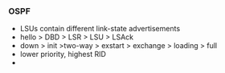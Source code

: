 ### OSPF
- LSUs contain different link-state advertisements
- hello > DBD > LSR > LSU > LSAck
- down > init >two-way > exstart > exchange > loading > full
- lower priority, highest RID
- 